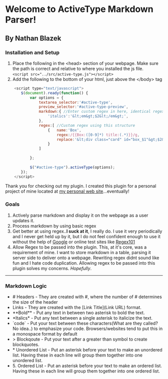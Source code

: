 # Welcome to ActiveType Markdown Parser!
## By Nathan Blazek
### Installation and Setup
1. Place the following in the &lt;head&gt; section of your webpage. Make sure the path is correct and relative to where you installed the js file.<br />
            `<script src="../src/active-type.js"></script>`
2. Add the following to the bottom of your html, just above the &lt;/body&gt; tag
               
```javascript
    <script type="text/javascript">
       $(document).ready(function() {
           var options = {
               textarea_selector:'#active-type',
               preview_selector:'#active-type-preview',
               markdown:{ //Enter custom regex in here, identical regex will overwrite defaults
                   'italics':'&lt;em&gt;$2&lt;/em&gt;',
               },
               regex:[ //Custom regex using this structure
                   {   name:'Box',
                       regex:/{{Box:([0-9]*) title:(.*)}}/g,
                       replace:'&lt;div class="card" id="box_$1"&gt;$2&lt;/div&gt;'
                   }
               ]
    
           };
    
           $("#active-type").activeType(options);
       });
    </script>
```
               


Thank you for checking out my plugin. I created this plugin for a personal project of mine located at [my personal web site](http://www.nateblazek.com)...eventually!
### Goals
1. Actively parse markdown and display it on the webpage as a user updates it.
12. Process markdown by using basic regex
33. Get better at using regex..**I suck at it**, I really do. I use it very periodically and I never get held up by it, but I do not feel confident enough to use it without the help of [Google](http://www.google.com) or online test sites like [Regex101](http://www.regex101.com)
3. Allow Regex to be passed into the plugin. This, at it's core, was a requirement of mine. I want to store markdown in a table, parsing it server side to deliver onto a webpage. Rewriting regex didnt sound like fun and I hate code duplication. Allowing regex to be passed into this plugin solves my concerns. *Hopefully*.
------------
### Markdown Logic
* \# Headers - They are created with \#, where the number of \# determines the size of the header
* Links - They are created with the \[Link Title](Link URL) format.
* \*\*Bold\*\* - Put any text in between two asterisk to bold the text.
* \*Italics\* - Put any text between a single asterisk to italicize the text.
* \`code\` - Put your text between these characters(What are they called? No idea..) to emphasize your code. Browsers/websites tend to put this in a monospace format by default
* \> Blockqoute - Put your text after a greater than symbol to create blockquotes.
* \* Unordered List - Put an asterisk before your text to make an unordered list. Having these in each line will group them together into one unordered list.
* 5\. Ordered List - Put an asterisk before your text to make an ordered list. Having these in each line will group them together into one ordered list.



